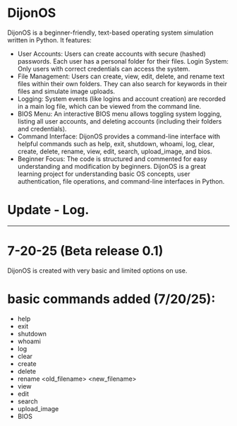 # DijonOS
DijonOS is a beginner-friendly, text-based operating system simulation written in Python. It features:

* User Accounts: Users can create accounts with secure (hashed) passwords. Each user has a personal folder for their files.
Login System: Only users with correct credentials can access the system.
* File Management: Users can create, view, edit, delete, and rename text files within their own folders. They can also search for keywords in their files and simulate image uploads.
* Logging: System events (like logins and account creation) are recorded in a main log file, which can be viewed from the command line.
* BIOS Menu: An interactive BIOS menu allows toggling system logging, listing all user accounts, and deleting accounts (including their folders and credentials).
* Command Interface: DijonOS provides a command-line interface with helpful commands such as help, exit, shutdown, whoami, log, clear, create, delete, rename, view, edit, search, upload_image, and bios.
* Beginner Focus: The code is structured and commented for easy understanding and modification by beginners.
DijonOS is a great learning project for understanding basic OS concepts, user authentication, file operations, and command-line interfaces in Python.

# Update - Log. 
---------------
# 7-20-25 (Beta release 0.1)

DijonOS is created with very basic and limited options on use. 
# basic commands added (7/20/25): 
* help
* exit
* shutdown
* whoami
* log
* clear
* create <filename>
* delete <filename>
* rename <old_filename> <new_filename>
* view <filename>
* edit <filename>
* search <keyword>
* upload_image <filename>
* BIOS
